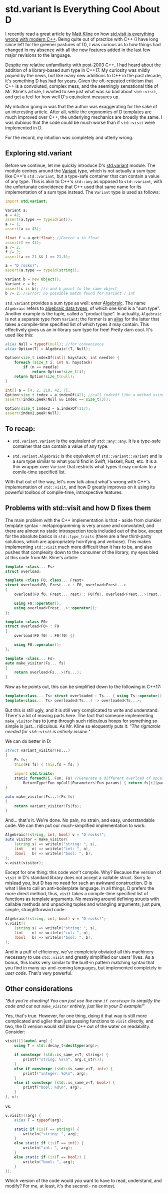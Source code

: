 # std.variant Is Everything Cool About D

I recently read a great article by [Matt Kline](https://bitbashing.io/about.html) on how [std.visit is everything wrong with modern C++](https://bitbashing.io/std-visit.html). Being quite
out of practice with C++ (I have long since left for the greener pastures of D), I was curious as to how things had changed
in my absence with all the new features added in the last few major revisions to the language.

Despite my relative unfamiliarity with post-2003 C++, I had heard about the addition of a library-based sum type in
C++17. My curiosity was mildly piqued by the news, but like many new additions to C++ in the past decade, it's something
D has had [for years](https://github.com/dlang/phobos/blob/eec6be69edec9601f9f856afcd25a797e845c181/std/variant.d). 
Given the oft-repeated criticism that C++ is a convoluted, complex mess, and the seemingly sensational title of Mr. 
Kline's article, I wanted to see just what was so bad about `std::visit`, and get a feel for how well D's equivalent 
measures up.

My intuition going in was that the author was exaggerating for the sake of an interesting article. After all, while
the ergonomics of D templates are much improved over C++, the underlying mechanics are broadly the same. I was dubious
that the code could be much worse than if `std::visit` were implemented in D.

For the record, my intuition was completely and utterly wrong.


## Exploring std.variant

Before we continue, let me quickly introduce D's [std.variant](https://dlang.org/phobos/std_variant.html) module. The module centres around the [Variant](https://dlang.org/phobos/std_variant.html#.Variant)
type, which is not actually a sum type like C++'s `std::variant`, but a type-safe container that can contain a value of 
any type. This is akin to C++'s `std::any` as opposed to `std::variant`, with the unfortunate coincidence that C++ used that same
name for its implementation of a sum type instead. The `Variant` type is used as follows:

```D
import std.variant;

Variant a;
a = 42;
assert(a.type == typeid(int));
a += 1;
assert(a == 43);

float f = a.get!float; //Coerce a to float
assert(f == 43);
a /= 2;
f /= 2;
assert(a == 21 && f == 21.5);

a = "D rocks!";
assert(a.type == typeid(string));

Variant b = new Object();
Variant c = b;
assert(c is b); //c and b point to the same object
b /= 2; //Error: no possible match found for Variant / int
```

`std.variant` provides a sum type as well: enter [Algebraic](https://dlang.org/phobos/std_variant.html#.Algebraic). The name `Algebraic` refers to 
[algebraic data types](https://en.wikipedia.org/wiki/Algebraic_data_type), of which one kind is a "sum type". Another
example is the tuple, called a "product type". In actuality, `Algebraic` is not a separate type from `Variant`; the
former is an [alias](https://dlang.org/spec/declaration.html#alias) for the latter that takes a compile-time specified list of which types it may contain.
This effectively gives us an in-library sum type for free! Pretty darn cool. It's used like this:

```D
alias Null = typeof(null); //for convenience
alias Option(T) = Algebraic!(T, Null);

Option!size_t indexOf(int[] haystack, int needle) {
    foreach (size_t i, int n; haystack)
        if (n == needle)
            return Option!size_t(i);
    return Option!size_t(null);
}

int[] a = [4, 2, 210, 42, 7];
Option!size_t index = a.indexOf(42); //call indexOf like a method using UFCS
assert(!index.peek!Null && index == size_t(3));

Option!size_t index2 = a.indexOf(117);
assert(index2.peek!Null);
```


## To recap:

- `std.variant.Variant` is the equivalent of `std::any::any`. It is a type-safe container that can contain a value of 
any type.

- `std.variant.Algebraic` is the equivalent of `std::variant::variant` and is a sum type similar to what you'd find in 
Swift, Haskell, Rust, etc. It is a thin wrapper over `Variant` that restricts what types it may contain to a comile-time
specified list.

With that out of the way, let's now talk about what's wrong with C++'s implementation of `std::visit`, and how 
D greatly improves on it using its powerful toolbox of compile-time, introspective features.


## Problems with std::visit and how D fixes them

The main problem with the C++ implementation is that - aside from clunkier template syntax - metaprogramming is very arcane
and convoluted, and there are almost no static introspection tools included out of the box, except for the absolute
basics in `std::type_traits` (there are a few third-party solutions, which are appropriately horrifying and verbose).
This makes implementing `std::visit` much more difficult than it has to be, and also pushes that complexity down to the
consumer of the library; my eyes bled at this code from Mr. Kline's article:

```C++
template <class... Fs>
struct overload;

template <class F0, class... Frest>
struct overload<F0, Frest...> : F0, overload<Frest...>
{
    overload(F0 f0, Frest... rest) : F0(f0), overload<Frest...>(rest...) {}

    using F0::operator();
    using overload<Frest...>::operator();
};

template <class F0>
struct overload<F0> : F0
{
    overload(F0 f0) : F0(f0) {}

    using F0::operator();
};

template <class... Fs>
auto make_visitor(Fs... fs)
{
    return overload<Fs...>(fs...);
}
```

Now as he points out, this can be simplified down to the following in C++17:

```C++
template<class... Ts> struct overloaded : Ts... { using Ts::operator()...; };
template<class... Ts> overloaded(Ts...) -> overloaded<Ts...>;
```

But this is still ugly, and it is still very complicated to write and understand. There's a lot of moving parts here.
The fact that someone implementing `make_visitor` has to jump through such ridiculous hoops for something so simple is
just... ridiculous. As Mr. Kline so eloquently puts it: _"The rigmarole needed for `std::visit` is entirely insane."_

We can do better in D:

```D
struct variant_visitor(Fs...)
{
    Fs fs;
    this(Fs fs) { this.fs = fs; }
    
    import std.traits;
    static foreach(i, Fun; Fs) //Generate a different overload of opCall for each Fs
        ReturnType!Fun opCall(Parameters!Fun params) { return fs[i](params); }
}

auto make_visitor(Fs...)(Fs fs)
{
    return variant_visitor!Fs(fs);
}
```

And... that's it. We're done. No pain, no strain, and easy, understandable code. We can then put our much-simplified
implementation to work:

```D
Algebraic!(string, int, bool) v = "D rocks!";
auto visitor = make_visitor(
    (string s) => writeln("string: ", s),
    (int    n) => writeln("int: ", n),
    (bool   b) => writeln("bool: ", b),
);
v.visit(visitor);
```

Except for one thing: this code won't compile. Why? Because the version of `visit` in D's standard library does not 
accept a callable struct. Sorry to mislead you, but D has no need for such an awkward construction. D is what I like to 
call an anti-boilerplate language. In all things, D prefers the more direct method, thus, `visit` takes a compile-time 
specified list of functions as template arguments. No messing around defining structs with callable methods and 
unpacking tuples and wrangling arguments; just pure, simple, straightforward code:

```D
Algebraic!(string, int, bool) v = "D rocks!";
v.visit!(
    (string s) => writeln("string: ", s),
    (int    n) => writeln("int: ", n),
    (bool   b) => writeln("bool: ", b),
);
```

And in a puff of efficiency, we've completely obviated all this machinery necessary to use `std::visit` and greatly
simplified our users' lives. As a bonus, this looks very similar to the built-in pattern matching syntax that you find
in many up-and-coming languages, but implemented completely _in user code_. That's very powerful.


## Other considerations

_"But you're cheating! You can just use the new `if constexpr` to simplify the code and cut out `make_visitor`
entirely, just like in your D example!"_

Yes, that's true. However, for one thing, doing it that way is still more 
complicated and uglier than just passing functions to `visit` directly, and two, the D version would _still_ blow C++ 
out of the water on readability. Consider:

```C++
visit([](auto& arg) {
    using T = std::decay_t<decltype(arg)>;

    if constexpr (std::is_same_v<T, string>) {
        printf("string: %s\n", arg.c_str());
    }
    else if constexpr (std::is_same_v<T, int>) {
        printf("integer: %d\n", arg);
    }
    else if constexpr (std::is_same_v<T, bool>) {
        printf("bool: %d\n", arg);
    }
}, v);
```

vs.

```D
v.visit!((arg) {
    alias T = typeof(arg);

    static if (is(T == string)) {
        writeln("string: ", arg);
    }
    else static if (is(T == int)) {
        writeln("int: ", arg);
    }
    else static if (is(T == bool)) {
        writeln("bool: ", arg);
    }
});
```

Which version of the code would _you_ want to have to read, understand, and modify? For me, at least, it's the second -
no contest.